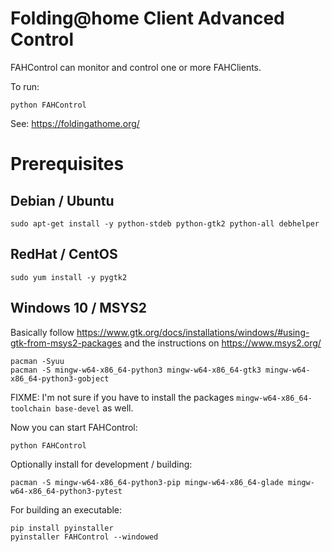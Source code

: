 Folding@home Client Advanced Control
====================================

FAHControl can monitor and control one or more FAHClients.

To run:

    python FAHControl

See: https://foldingathome.org/

# Prerequisites

## Debian / Ubuntu

    sudo apt-get install -y python-stdeb python-gtk2 python-all debhelper

## RedHat / CentOS

    sudo yum install -y pygtk2

## Windows 10 / MSYS2

Basically follow https://www.gtk.org/docs/installations/windows/#using-gtk-from-msys2-packages and the instructions on https://www.msys2.org/

    pacman -Syuu
    pacman -S mingw-w64-x86_64-python3 mingw-w64-x86_64-gtk3 mingw-w64-x86_64-python3-gobject

FIXME: I'm not sure if you have to install the packages `mingw-w64-x86_64-toolchain base-devel` as well.

Now you can start FAHControl:

    python FAHControl

Optionally install for development / building:

    pacman -S mingw-w64-x86_64-python3-pip mingw-w64-x86_64-glade mingw-w64-x86_64-python3-pytest

For building an executable:

    pip install pyinstaller
    pyinstaller FAHControl --windowed
